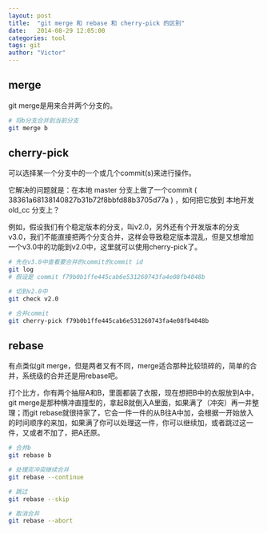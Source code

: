 ```yaml
---
layout: post
title:  "git merge 和 rebase 和 cherry-pick 的区别"
date:   2014-08-29 12:05:00
categories: tool
tags: git
author: "Victor"
---
```


## merge

git merge是用来合并两个分支的。

```bash
# 将b分支合并到当前分支
git merge b
```

## cherry-pick

可以选择某一个分支中的一个或几个commit(s)来进行操作。

它解决的问题就是：在本地 master 分支上做了一个commit ( 38361a68138140827b31b72f8bbfd88b3705d77a ) ，如何把它放到 本地开发 old_cc 分支上？

例如，假设我们有个稳定版本的分支，叫v2.0，另外还有个开发版本的分支v3.0，我们不能直接把两个分支合并，这样会导致稳定版本混乱，但是又想增加一个v3.0中的功能到v2.0中，这里就可以使用cherry-pick了。

```bash
# 先在v3.0中查看要合并的commit的commit id
git log
# 假设是 commit f79b0b1ffe445cab6e531260743fa4e08fb4048b

# 切到v2.0中
git check v2.0

# 合并commit
git cherry-pick f79b0b1ffe445cab6e531260743fa4e08fb4048b
```

## rebase

有点类似git merge，但是两者又有不同，merge适合那种比较琐碎的，简单的合并，系统级的合并还是用rebase吧。

打个比方，你有两个抽屉A和B，里面都装了衣服，现在想把B中的衣服放到A中，git merge是那种横冲直撞型的，拿起B就倒入A里面，如果满了（冲突）再一并整理；而git rebase就很持家了，它会一件一件的从B往A中加，会根据一开始放入的时间顺序的来加，如果满了你可以处理这一件，你可以继续加，或者跳过这一件，又或者不加了，把A还原。

```bash
# 合并b
git rebase b

# 处理完冲突继续合并
git rebase --continue

# 跳过
git rebase --skip

# 取消合并
git rebase --abort
```
